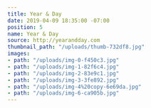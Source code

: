 ```yaml
---
title: Year & Day
date: 2019-04-09 18:35:00 -07:00
position: 5
name: Year & Day
source: http://yearandday.com
thumbnail_path: "/uploads/thumb-732df8.jpg"
images:
- path: "/uploads/img-0-f450c3.jpg"
- path: "/uploads/img-1-82f6c4.jpg"
- path: "/uploads/img-2-83e9c1.jpg"
- path: "/uploads/img-3-3fe892.jpg"
- path: "/uploads/img-4%20copy-6e69da.jpg"
- path: "/uploads/img-6-ca905b.jpg"
---
```


